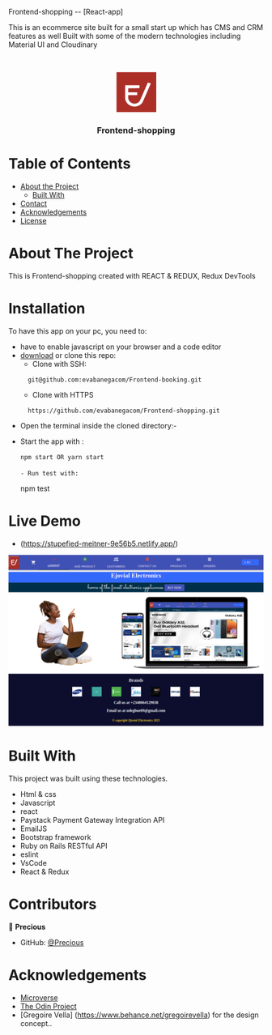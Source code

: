 <!--
*** Thanks for checking out this README Template. If you have a suggestion that would
*** make this better, please fork the repo and create a pull request or simply open
*** an issue with the tag "enhancement".
*** Thanks again! Now go create something AMAZING! :D
-->

<!-- PROJECT SHIELDS -->
<!--
*** I'm using markdown "reference style" links for readability.
*** Reference links are enclosed in brackets [ ] instead of parentheses ( ).
*** See the bottom of this document for the declaration of the reference variables
*** for contributors-url, forks-url, etc. This is an optional, concise syntax you may use.
*** https://www.markdownguide.org/basic-syntax/#reference-style-links
-->
Frontend-shopping -- [React-app]

This is an ecommerce site built for a small start up which has CMS and CRM features as well
Built with some of the modern technologies including Material UI and Cloudinary

<br />
<p align="center">
  <a href="https://github.com/evabanegacom/Frontend-shopping/">
    <img src="assets/ejovial-logo.png" alt="Logo" width="80" height="80">
  </a>

  <h3 align="center">Frontend-shopping</h3>

<!-- TABLE OF CONTENTS -->
# Table of Contents

* [About the Project](#about-the-project)
  * [Built With](#built-with)
* [Contact](#contact)
* [Acknowledgements](#acknowledgements)
* [License](#license)

<!-- ABOUT THE PROJECT -->
# About The Project

This is Frontend-shopping created with REACT & REDUX, Redux DevTools 
<!-- INSTALLATION -->
# Installation

To have this app on your pc, you need to:
* have to enable javascript on your browser and a code editor
* [download](git@github.com:evabanegacom/Frontend-booking.git) or clone this repo:
  - Clone with SSH:
  ```
    git@github.com:evabanegacom/Frontend-booking.git
  ```
  - Clone with HTTPS
  ```
    https://github.com/evabanegacom/Frontend-shopping.git
  ```
* Open the terminal inside the cloned directory:-

- Start the app with :
  ```
  npm start OR yarn start

  - Run test with:
  ```
  npm test

# Live Demo
- (https://stupefied-meitner-9e56b5.netlify.app/)

![Screenshot](assets/screenshot-stupefied-meitner-9e56b5.netlify.app-2021.06.24-21_01_19.png)

# Built With
This project was built using these technologies.
* Html & css
* Javascript
* react
* Paystack Payment Gateway Integration API
* EmailJS
* Bootstrap framework
* Ruby on Rails RESTful API 
* eslint
* VsCode
* React & Redux
<!-- CONTACT -->
# Contributors

👤 **Precious**

- GitHub: [@Precious](https://github.com/evabanegacom)

<!-- ACKNOWLEDGEMENTS -->
# Acknowledgements
* [Microverse](https://www.microverse.org/)
* [The Odin Project](https://www.theodinproject.com/)
* [Gregoire Vella] (https://www.behance.net/gregoirevella) for the design concept..